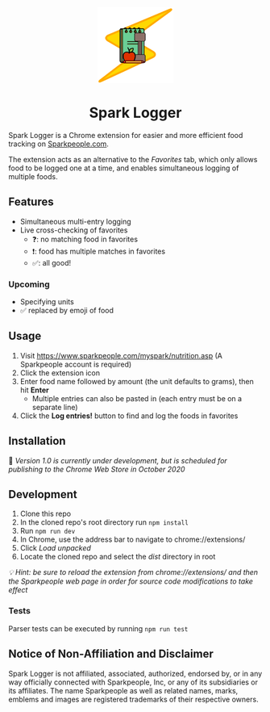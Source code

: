 
<p align="center">
  <img src="./images/SL-Logo_Preview.png" width="150"/>
</p>
<h1 align="center">Spark Logger</h1>

Spark Logger is a Chrome extension for easier and more efficient food tracking on [Sparkpeople.com](https://www.sparkpeople.com).

The extension acts as an alternative to the *Favorites* tab, which only allows food to be logged one at a time, and enables simultaneous logging of multiple foods.

## Features
- Simultaneous multi-entry logging
- Live cross-checking of favorites
    - :question:: no matching food in favorites
    - :exclamation:: food has multiple matches in favorites
    - :white_check_mark:: all good!
### Upcoming
- Specifying units
- :white_check_mark: replaced by emoji of food

## Usage
1. Visit https://www.sparkpeople.com/myspark/nutrition.asp (A Sparkpeople account is required)
2. Click the extension icon
3. Enter food name followed by amount (the unit defaults to grams), then hit **Enter** 
    * Multiple entries can also be pasted in (each entry must be on a separate line)
4. Click the **Log entries!** button to find and log the foods in favorites

## Installation
 :construction: *Version 1.0 is currently under development, but is scheduled for publishing to the Chrome Web Store in October 2020*

## Development
1. Clone this repo
2. In the cloned repo's root directory run `npm install`
3. Run `npm run dev`
4. In Chrome, use the address bar to navigate to chrome://extensions/
5. Click *Load unpacked*
6. Locate the cloned repo and select the *dist* directory in root

*:bulb: Hint: be sure to reload the extension from chrome://extensions/ and then the Sparkpeople web page in order for source code modifications to take effect*

### Tests
Parser tests can be executed by running `npm run test`

## Notice of Non-Affiliation and Disclaimer
Spark Logger is not affiliated, associated, authorized, endorsed by, or in any way officially connected with Sparkpeople, Inc, or any of its subsidiaries or its affiliates.
The name Sparkpeople as well as related names, marks, emblems and images are registered trademarks of their respective owners.